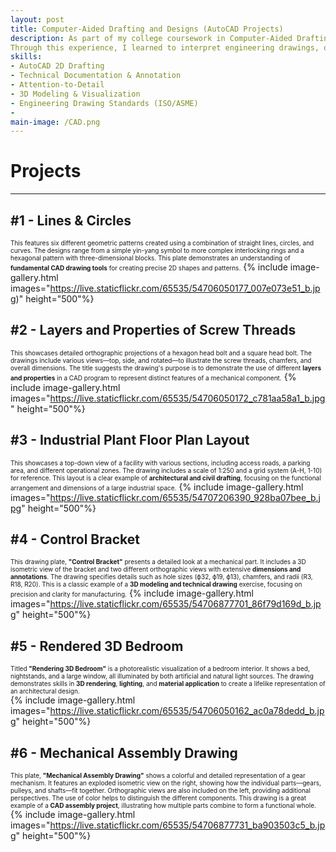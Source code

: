 ```yaml
---
layout: post
title: Computer-Aided Drafting and Designs (AutoCAD Projects)
description: As part of my college coursework in Computer-Aided Drafting and Design, I developed a series of technical drawings using AutoCAD to simulate real-world engineering documentation. This project introduced me to the fundamentals of CAD, including the AutoCAD interface, essential commands, and precise drafting techniques. I translated conceptual designs into accurate 2D drawings, ensuring proper scaling, dimensioning, and adherence to industry standards. 
Through this experience, I learned to interpret engineering drawings, optimize workflows within the AutoCAD environment, and apply meticulous attention to detail — key skills for producing professional, manufacturable designs.
skills: 
- AutoCAD 2D Drafting 
- Technical Documentation & Annotation
- Attention-to-Detail
- 3D Modeling & Visualization
- Engineering Drawing Standards (ISO/ASME)
- 
main-image: /CAD.png
---
```

# Projects
---
## #1 - Lines & Circles
<span style="font-size: 10px">This features six different geometric patterns created using a combination of straight lines, circles, and curves. The designs range from a simple yin-yang symbol to more complex interlocking rings and a hexagonal pattern with three-dimensional blocks. This plate demonstrates an understanding of **fundamental CAD drawing tools** for creating precise 2D shapes and patterns.</span>
{% include image-gallery.html 
images="https://live.staticflickr.com/65535/54706050177_007e073e51_b.jpg)" height="500"%} 

## #2 - Layers and Properties of Screw Threads
<span style="font-size: 10px">This showcases detailed orthographic projections of a hexagon head bolt and a square head bolt. The drawings include various views—top, side, and rotated—to illustrate the screw threads, chamfers, and overall dimensions. The title suggests the drawing's purpose is to demonstrate the use of different **layers and properties** in a CAD program to represent distinct features of a mechanical component.</span> 
{% include image-gallery.html images="https://live.staticflickr.com/65535/54706050172_c781aa58a1_b.jpg" height="500"%}
 

## #3 - Industrial Plant Floor Plan Layout
<span style="font-size: 10px">This showcases a top-down view of a facility with various sections, including access roads, a parking area, and different operational zones. The drawing includes a scale of 1:250 and a grid system (A-H, 1-10) for reference. This layout is a clear example of **architectural and civil drafting**, focusing on the functional arrangement and dimensions of a large industrial space.</span> 
{% include image-gallery.html images="https://live.staticflickr.com/65535/54707206390_928ba07bee_b.jpg" height="500"%}
 

## #4 - Control Bracket
<span style="font-size: 10px">This drawing plate, **"Control Bracket"** presents a detailed look at a mechanical part. It includes a 3D isometric view of the bracket and two different orthographic views with extensive **dimensions and annotations**. The drawing specifies details such as hole sizes (ϕ32, ϕ19, ϕ13), chamfers, and radii (R3, R18, R20). This is a classic example of a **3D modeling and technical drawing** exercise, focusing on precision and clarity for manufacturing.</span> 
{% include image-gallery.html images="https://live.staticflickr.com/65535/54706877701_86f79d169d_b.jpg" height="500"%}
 

## #5 - Rendered 3D Bedroom
<span style="font-size: 10px">Titled **"Rendering 3D Bedroom"** is a photorealistic visualization of a bedroom interior. It shows a bed, nightstands, and a large window, all illuminated by both artificial and natural light sources. The drawing demonstrates skills in **3D rendering**, **lighting**, and **material application** to create a lifelike representation of an architectural design.</span>  
{% include image-gallery.html images="https://live.staticflickr.com/65535/54706050162_ac0a78dedd_b.jpg" height="500"%}

## #6 - Mechanical Assembly Drawing
<span style="font-size: 10px">This plate, **"Mechanical Assembly Drawing"** shows a colorful and detailed representation of a gear mechanism. It features an exploded isometric view on the right, showing how the individual parts—gears, pulleys, and shafts—fit together. Orthographic views are also included on the left, providing additional perspectives. The use of color helps to distinguish the different components. This drawing is a great example of a **CAD assembly project**, illustrating how multiple parts combine to form a functional whole.</span>  
{% include image-gallery.html images="https://live.staticflickr.com/65535/54706877731_ba903503c5_b.jpg" height="500"%}

